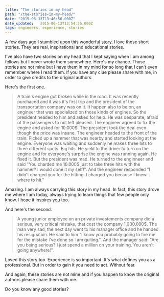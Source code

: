 ```yaml
---
title: "The stories in my head"
path: "/the-stories-in-my-head/"
date: "2015-06-13T13:46:56.000Z"
date_updated:   2015-06-13T13:54:36.000Z
tags: engineers, experience, stories
---
```


A few days ago I stumbled upon this wonderful [story](http://cs.txstate.edu/~br02/cs1428/ShortStoryForEngineers.htm). I love those short stories. They are real, inspirational and educational stories.

I've also have two stories on my head that I kept saying when I am among fellows but I never wrote them somewhere. Here's my chance. Those stories are not mine but I have them in my mind for so long that I can't even remember where I read them. If you have any clue please share with me, in order to give credits to the original authors.

Here's the first one.

>A train's engine got broken while in the road. It was recently purchaced and it was it's first trip and the president of the transportation company was on it. It happen also to be on, an engineer that was specialized on those kinds of engines. So the president headed to him and asked for help. He was desparate, afraid of the passengers to not left pleased. The engineer agreed to fix the engine and asked for 10.000$. The president took the deal even though the price was insane. The engineer headed to the front of the train. Picked up a hammer that was nearby and started looking at the engine. Everyone was waiting and suddenly he makes three hits to three different spots. Big hits. He yield to the driver to turn on the engine and for everyone's surprise the engine was running again. He fixed it. But the president was mad. He turned to the enginneer and said "You charded me 10.000$ just to take three hits with the hammer? I would done it my self!". And the engineer responded "I didn't charged you for the hitting. I charged you because I knew... where to hit."

Amazing. I am always carrying this story in my head. In fact, this story drove me where I am today, always trying to learn things that few people only know. I hope it inspires you too.

And here's the second.

> A young junior employee on an private investements company did a serious, very critical mistake, that cost the company 1.000.000$. The man very sad, the next day went to his manager office and he handed his resignation. He said to him "I know you probably going to fire me for the mistake I've done so I am quiting.". And the manager said: "Are you being serious? I just spend a million on your training. You aren't going anywhere!".

Loved this story too. Experience is so important. It's  what defines you as a professional. But in order to gain it you need to act. Without fear.

And again, these stories are not mine and if you happen to know the original authors please share them with me.

Do you know any good stories?
